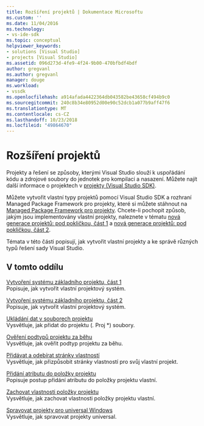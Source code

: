 ```yaml
---
title: Rozšíření projektů | Dokumentace Microsoftu
ms.custom: ''
ms.date: 11/04/2016
ms.technology:
- vs-ide-sdk
ms.topic: conceptual
helpviewer_keywords:
- solutions [Visual Studio]
- projects [Visual Studio]
ms.assetid: 096d273d-4fe9-4f24-9b00-470bfbdf4bdf
author: gregvanl
ms.author: gregvanl
manager: douge
ms.workload:
- vssdk
ms.openlocfilehash: a914afada4422364db043582be43658cf494b9c0
ms.sourcegitcommit: 240c8b34e80952d00e90c52dcb1a077b9aff47f6
ms.translationtype: MT
ms.contentlocale: cs-CZ
ms.lasthandoff: 10/23/2018
ms.locfileid: "49864670"
---
```

# <a name="extend-projects"></a>Rozšíření projektů
Projekty a řešení se způsoby, kterými Visual Studio slouží k uspořádání kódu a zdrojové soubory do jednotek pro kompilaci a nasazení. Můžete najít další informace o projektech v [projekty (Visual Studio SDK)](../extensibility/extending-projects.md).  
  
 Můžete vytvořit vlastní typy projektů pomocí Visual Studio SDK a rozhraní Managed Package Framework pro projekty, které si můžete stáhnout na [Managed Package Framework pro projekty](https://github.com/tunnelvisionlabs/MPFProj10). Chcete-li pochopit způsob, jakým jsou implementovány vlastní projekty, naleznete v tématu [nová generace projektů: pod pokličkou, část 1](../extensibility/internals/new-project-generation-under-the-hood-part-one.md) a [nová generace projektů: pod pokličkou, část 2](../extensibility/internals/new-project-generation-under-the-hood-part-two.md).  
  
 Témata v této části popisují, jak vytvořit vlastní projekty a ke správě různých typů řešení sady Visual Studio.  
  
## <a name="in-this-section"></a>V tomto oddílu  
 [Vytvoření systému základního projektu, část 1](../extensibility/creating-a-basic-project-system-part-1.md)  
 Popisuje, jak vytvořit vlastní projektový systém.  
  
 [Vytvoření systému základního projektu, část 2](../extensibility/creating-a-basic-project-system-part-2.md)  
 Popisuje, jak vytvořit vlastní projektový systém.  
  
 [Ukládání dat v souborech projektu](../extensibility/saving-data-in-project-files.md)  
 Vysvětluje, jak přidat do projektu (<em>.</em> Proj *) soubory.  
  
 [Ověření podtypů projektu za běhu](../extensibility/verifying-subtypes-of-a-project-at-run-time.md)  
 Vysvětluje, jak ověřit podtyp projektu za běhu.  
  
 [Přidávat a odebírat stránky vlastností](../extensibility/adding-and-removing-property-pages.md)  
 Vysvětluje, jak přizpůsobit stránky vlastností pro svůj vlastní projekt.  
  
 [Přidání atributu do položky projektu](../extensibility/adding-an-attribute-to-a-project-item.md)  
 Popisuje postup přidání atributu do položky projektu vlastní.  
  
 [Zachovat vlastnosti položky projektu](../extensibility/persisting-the-property-of-a-project-item.md)  
 Vysvětluje, jak zachovat vlastnosti položky projektu vlastní.  
  
 [Spravovat projekty pro universal Windows](../extensibility/managing-universal-windows-projects.md)  
 Vysvětluje, jak spravovat projekty universal.  